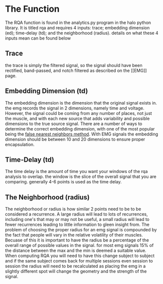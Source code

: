 # The Function

The RQA function is found in the analytics.py program in the halo python library.  It is titled rqa and requires 4 inputs: trace; embedding dimension (ed); time-delay (td); and the neighborhood (radius). details on what these 4 inputs mean can be found below

## Trace

the trace is simply the filtered signal, so the signal should have been rectified, band-passed, and notch filtered as described on the [[EMG]] page.

## Embedding Dimension (td)

The embedding dimension is the dimension that the original signal exists in.  the emg records the signal in 2 dimensions, namely time and voltage.  However, the signal could be coming from any number of places, not just the muscle, and with each new source that adds variability and possible dimensions to the true source signal.  There are a number of ways to determine the correct embedding dimension, with one of the most popular being the [false nearest neighbors method](http://www.csee.wvu.edu/~xinl/library/papers/physics/embedding_dimension.pdf).  With EMG signals the embedding dimension should be between 10 and 20 dimensions to ensure proper encapsulation.

## Time-Delay (td)

The time delay is the amount of time you want your windows of the rqa analysis to overlap.  the window is the slice of the overall signal that you are comparing. generally 4-6 points is used as the time delay.

## The Neighborhood (radius)

The neighborhood or radius is how similar 2 points need to be to be considered a recurrence. A large radius will lead to lots of recurrences, including one's that may or may not be useful, a small radius will lead to fewer recurrences leading to little information to gleen insight from.  The problem of choosing the proper radius for an emg signal is compounded by the fact that people will vary in the relative volatility of their muscles.  Becuase of this it is important to have the radius be a percentage of the overall range of possible values in the signal. for most emg signals 15% of the distance between the max and the min is deemed a suitable value.  When computing RQA you will need to have this change subject to subject and if the same subject comes back for multiple sessions even session to session the radius will need to be recalculated as placing the emg in a slightly different spot will change the geometry and the strength of the signal.